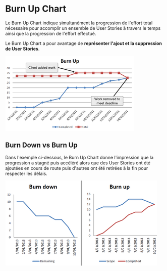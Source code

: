 # Burn Up Chart

Le Burn Up Chart indique simultanément la progression de l'effort total nécessaire pour accomplir un ensemble de User Stories à travers le temps ainsi que la progression de l'effort effectué.

Le Burn Up Chart a pour avantage de **représenter l'ajout et la suppression de User Stories**.

![Burn Up Chart](../../.gitbook/assets/image%20%282%29.png)

## Burn Down vs Burn Up

Dans l'exemple ci-dessous, le Burn Up Chart donne l'impression que la progression a stagné puis accéléré alors que des User Stories ont été ajoutées en cours de route puis d'autres ont été retirées à la fin pour respecter les délais.

![Burn Down vs Burn Up](../../.gitbook/assets/image%20%284%29.png)



